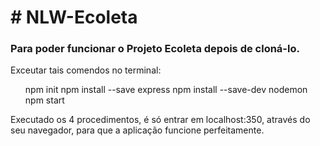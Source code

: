 <h1># NLW-Ecoleta</h1>
<h3>Para poder funcionar o Projeto Ecoleta depois de cloná-lo.</h3>


Exceutar tais comendos no terminal:
<ul>
  npm init
  npm install --save express
  npm install --save-dev nodemon
  npm start
</ul>  

Executado os 4 procedimentos, é só entrar em localhost:350, através do seu navegador, para que a aplicação funcione perfeitamente.
